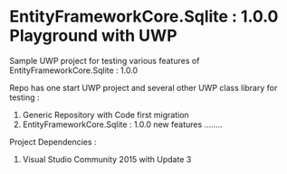 # EntityFrameworkCore.Sqlite : 1.0.0 Playground with UWP
Sample UWP project for testing various features of EntityFrameworkCore.Sqlite : 1.0.0 

Repo has one start UWP project and several other UWP class library for testing : 

1. Generic Repository with Code first migration
2. EntityFrameworkCore.Sqlite : 1.0.0 new features
........

Project Dependencies : 

1. Visual Studio Community 2015 with Update 3
